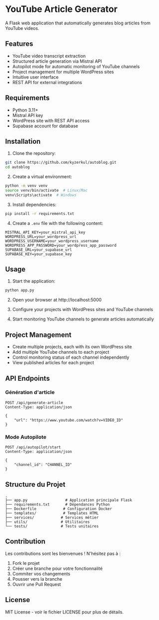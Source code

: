 # YouTube Article Generator

A Flask web application that automatically generates blog articles from YouTube videos.

## Features

- YouTube video transcript extraction
- Structured article generation via Mistral API
- Autopilot mode for automatic monitoring of YouTube channels
- Project management for multiple WordPress sites
- Intuitive user interface
- REST API for external integrations

## Requirements

- Python 3.11+
- Mistral API key
- WordPress site with REST API access
- Supabase account for database

## Installation

1. Clone the repository:
```bash
git clone https://github.com/kyzerkul/autoblog.git
cd autoblog
```

2. Create a virtual environment:
```bash
python -m venv venv
source venv/bin/activate  # Linux/Mac
venv\Scripts\activate  # Windows
```

3. Install dependencies:
```bash
pip install -r requirements.txt
```

4. Create a `.env` file with the following content:
```
MISTRAL_API_KEY=your_mistral_api_key
WORDPRESS_URL=your_wordpress_url
WORDPRESS_USERNAME=your_wordpress_username
WORDPRESS_APP_PASSWORD=your_wordpress_app_password
SUPABASE_URL=your_supabase_url
SUPABASE_KEY=your_supabase_key
```

## Usage

1. Start the application:
```bash
python app.py
```

2. Open your browser at http://localhost:5000

3. Configure your projects with WordPress sites and YouTube channels

4. Start monitoring YouTube channels to generate articles automatically

## Project Management

- Create multiple projects, each with its own WordPress site
- Add multiple YouTube channels to each project
- Control monitoring status of each channel independently
- View published articles for each project

## API Endpoints

### Génération d'article
```
POST /api/generate-article
Content-Type: application/json

{
    "url": "https://www.youtube.com/watch?v=VIDEO_ID"
}
```

### Mode Autopilote
```
POST /api/autopilot/start
Content-Type: application/json

{
    "channel_id": "CHANNEL_ID"
}
```

## Structure du Projet

```
.
├── app.py                 # Application principale Flask
├── requirements.txt       # Dépendances Python
├── Dockerfile            # Configuration Docker
├── templates/            # Templates HTML
├── services/            # Services métier
├── utils/               # Utilitaires
└── tests/               # Tests unitaires
```

## Contribution

Les contributions sont les bienvenues ! N'hésitez pas à :
1. Fork le projet
2. Créer une branche pour votre fonctionnalité
3. Commiter vos changements
4. Pousser vers la branche
5. Ouvrir une Pull Request

## License

MIT License - voir le fichier LICENSE pour plus de détails. 